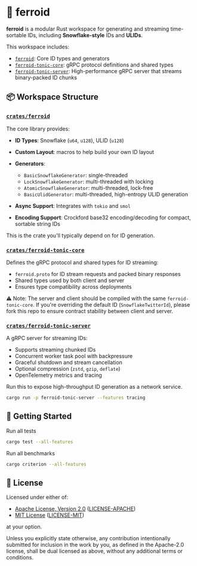# 🤖 ferroid

**ferroid** is a modular Rust workspace for generating and streaming
time-sortable IDs, including **Snowflake-style** IDs and **ULIDs**.

This workspace includes:

- [`ferroid`](./crates/ferroid): Core ID types and generators
- [`ferroid-tonic-core`](./crates/ferroid-tonic-core): gRPC protocol definitions
  and shared types
- [`ferroid-tonic-server`](./crates/ferroid-tonic-server): High-performance gRPC
  server that streams binary-packed ID chunks

## 📦 Workspace Structure

### [`crates/ferroid`](./crates/ferroid)

The core library provides:

- **ID Types**: Snowflake (`u64`, `u128`), ULID (`u128`)
- **Custom Layout**: macros to help build your own ID layout
- **Generators**:

  - `BasicSnowflakeGenerator`: single-threaded
  - `LockSnowflakeGenerator`: multi-threaded with locking
  - `AtomicSnowflakeGenerator`: multi-threaded, lock-free
  - `BasicUlidGenerator`: multi-threaded, high-entropy ULID generation

- **Async Support**: Integrates with `tokio` and `smol`
- **Encoding Support**: Crockford base32 encoding/decoding for compact, sortable
  string IDs

This is the crate you'll typically depend on for ID generation.

### [`crates/ferroid-tonic-core`](./crates/ferroid-tonic-core)

Defines the gRPC protocol and shared types for ID streaming:

- `ferroid.proto` for ID stream requests and packed binary responses
- Shared types used by both client and server
- Ensures type compatibility across deployments

⚠️ Note: The server and client should be compiled with the same
`ferroid-tonic-core`. If you're overriding the default ID
(`SnowflakeTwitterId`), please fork this repo to ensure contract stability
between client and server.

### [`crates/ferroid-tonic-server`](./crates/ferroid-tonic-server)

A gRPC server for streaming IDs:

- Supports streaming chunked IDs
- Concurrent worker task pool with backpressure
- Graceful shutdown and stream cancellation
- Optional compression (`zstd`, `gzip`, `deflate`)
- OpenTelemetry metrics and tracing

Run this to expose high-throughput ID generation as a network service.

```bash
cargo run -p ferroid-tonic-server --features tracing
```

## 🚀 Getting Started

Run all tests

```bash
cargo test --all-features
```

Run all benchmarks

```bash
cargo criterion --all-features
```

## 📄 License

Licensed under either of:

- [Apache License, Version 2.0](https://www.apache.org/licenses/LICENSE-2.0)
  ([LICENSE-APACHE](LICENSE-APACHE))
- [MIT License](https://opensource.org/licenses/MIT)
  ([LICENSE-MIT](LICENSE-MIT))

at your option.

Unless you explicitly state otherwise, any contribution intentionally submitted
for inclusion in the work by you, as defined in the Apache-2.0 license, shall be
dual licensed as above, without any additional terms or conditions.
